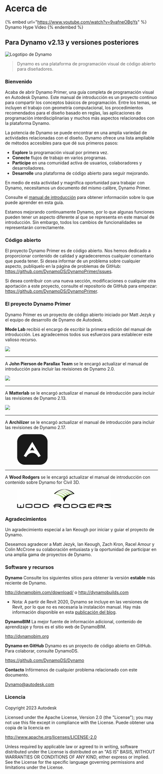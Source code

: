 # Acerca de

{% embed url="https://www.youtube.com/watch?v=9vafneOBgYs" %} Dynamo Hype Video {% endembed %}

## Para Dynamo v2.13 y versiones posteriores

![Logotipo de Dynamo](images/dynamo\_logo\_dark-trim.jpg)

> Dynamo es una plataforma de programación visual de código abierto para diseñadores.

### Bienvenido

Acaba de abrir Dynamo Primer, una guía completa de programación visual en Autodesk Dynamo. Este manual de introducción es un proyecto continuo para compartir los conceptos básicos de programación. Entre los temas, se incluyen el trabajo con geometría computacional, los procedimientos recomendados para el diseño basado en reglas, las aplicaciones de programación interdisciplinarias y muchos más aspectos relacionados con la plataforma Dynamo.

La potencia de Dynamo se puede encontrar en una amplia variedad de actividades relacionadas con el diseño. Dynamo ofrece una lista ampliable de métodos accesibles para que dé sus primeros pasos:

* **Explore** la programación visual por primera vez.
* **Conecte** flujos de trabajo en varios programas.
* **Participe** en una comunidad activa de usuarios, colaboradores y desarrolladores.
* **Desarrolle** una plataforma de código abierto para seguir mejorando.

En medio de esta actividad y magnífica oportunidad para trabajar con Dynamo, necesitamos un documento del mismo calibre, Dynamo Primer.

Consulte el [manual de introducción](1\_introduction/2-primer-user-guide-dynamo-community-and-platform.md) para obtener información sobre lo que puede aprender en esta guía.

Estamos mejorando continuamente Dynamo, por lo que algunas funciones pueden tener un aspecto diferente al que se representa en este manual de introducción. Sin embargo, todos los cambios de funcionalidades se representarán correctamente.

### Código abierto

El proyecto Dynamo Primer es de código abierto. Nos hemos dedicado a proporcionar contenido de calidad y agradeceremos cualquier comentario que pueda tener. Si desea informar de un problema sobre cualquier aspecto, publíquelo en la página de problemas de GitHub: https://github.com/DynamoDS/DynamoPrimer/issues.

Si desea contribuir con una nueva sección, modificaciones o cualquier otra aportación a este proyecto, consulte el repositorio de GitHub para empezar: https://github.com/DynamoDS/DynamoPrimer.

### El proyecto Dynamo Primer

Dynamo Primer es un proyecto de código abierto iniciado por Matt Jezyk y el equipo de desarrollo de Dynamo de Autodesk.

**Mode Lab** recibió el encargo de escribir la primera edición del manual de introducción. Les agradecemos todos sus esfuerzos para establecer este valioso recurso.

![](images/MODELAB\_Logo.png)

***

A **John Pierson de Parallax Team** se le encargó actualizar el manual de introducción para incluir las revisiones de Dynamo 2.0.

![](images/PRLX\_Logo.jpg)

***

A **Matterlab** se le encargó actualizar el manual de introducción para incluir las revisiones de Dynamo 2.13.

![](images/matterlab\_final-07.jpg)

***

A **Archilizer** se le encargó actualizar el manual de introducción para incluir las revisiones de Dynamo 2.17.

<figure><img src=".gitbook/assets/Archilizer_2020.png" alt="" width="100"><figcaption></figcaption></figure>

***

A **Wood Rodgers** se le encargó actualizar el manual de introducción con contenido sobre Dynamo for Civil 3D.

<figure><img src=".gitbook/assets/WR_Logo_NoTagLine_Color (1).jpg" alt=""><figcaption></figcaption></figure>

### Agradecimientos

Un agradecimiento especial a Ian Keough por iniciar y guiar el proyecto de Dynamo.

Deseamos agradecer a Matt Jezyk, Ian Keough, Zach Kron, Racel Amour y Colin McCrone su colaboración entusiasta y la oportunidad de participar en una amplia gama de proyectos de Dynamo.

### Software y recursos

**Dynamo** Consulte los siguientes sitios para obtener la versión **estable** más reciente de Dynamo.

http://dynamobim.com/download/ o http://dynamobuilds.com

* Nota: A partir de Revit 2020, Dynamo se incluye en las versiones de Revit, por lo que no es necesaria la instalación manual. Hay más información disponible en esta [publicación del blog](https://dynamobim.org/dynamo-core-2-1-release/).

**DynamoBIM** La mejor fuente de información adicional, contenido de aprendizaje y foros es el sitio web de DynamoBIM.

http://dynamobim.org

**Dynamo en GitHub** Dynamo es un proyecto de código abierto en GitHub. Para colaborar, consulte DynamoDS.

https://github.com/DynamoDS/Dynamo

**Contacto** Infórmenos de cualquier problema relacionado con este documento.

Dynamo@autodesk.com

### Licencia

Copyright 2023 Autodesk

Licensed under the Apache License, Version 2.0 (the "License"); you may not use this file except in compliance with the License. Puede obtener una copia de la licencia en

http://www.apache.org/licenses/LICENSE-2.0

Unless required by applicable law or agreed to in writing, software distributed under the License is distributed on an "AS IS" BASIS, WITHOUT WARRANTIES OR CONDITIONS OF ANY KIND, either express or implied. See the License for the specific language governing permissions and limitations under the License.
